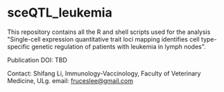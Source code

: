 # sceQTL_leukemia
This repository contains all the R and shell scripts used for the analysis "Single-cell expression quantitative trait loci mapping identifies cell type-specific genetic regulation of patients with leukemia in lymph nodes".

Publication DOI: TBD

Contact: Shifang Li, Immunology-Vaccinology, Faculty of Veterinary Medicine, ULg. email: fruceslee@gmail.com
